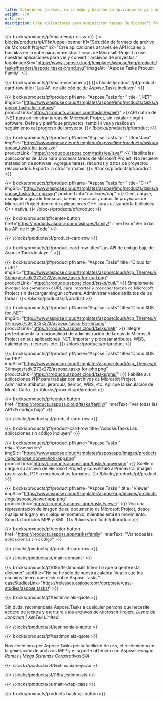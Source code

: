 ```yaml
---
title: Soluciones locales, en la nube y basadas en aplicaciones para administrar tareas de proyectos 
weight: 770
url: /es/
description: Cree aplicaciones para administrar tareas de Microsoft Project, utilizando API de High Code o SDK basados en la nube. O use nuestras aplicaciones multiplataforma para ver o convertir tareas.
---
```


{{< blocks/products/pf/main-wrap-class >}}
{{< blocks/products/pf/i18n/upper-banner h1="Solución de formato de archivo de Microsoft Project" h2="Cree aplicaciones a través de API locales o basadas en la nube para administrar tareas de Microsoft Project o use nuestras aplicaciones para ver y convertir archivos de proyectos." logoImageSrc="https://www.aspose.cloud/templates/aspose/img/products/tasks/headers/aspose_tasks-brand.svg" imageAlt="Aspose.Tasks Product Family" >}}

{{< blocks/products/pf/main-container >}}
{{< blocks/products/pf/product-card-row title="Las API de alto código de Aspose.Tasks incluyen" >}}

{{< blocks/products/pf/product pfName="Aspose.Tasks for " title=".NET" imgSrc="https://www.aspose.cloud/templates/aspose/img/products/tasks/aspose_tasks-for-net.svg" productLink="https://products.aspose.com/tasks/es/net/" >}}
API nativa de .NET para administrar tareas de Microsoft Project, sin instalar ningún software. Defina y planifique proyectos, también vea y realice un seguimiento del progreso del proyecto.
{{< /blocks/products/pf/product >}}

{{< blocks/products/pf/product pfName="Aspose.Tasks for " title="Java" imgSrc="https://www.aspose.cloud/templates/aspose/img/products/tasks/aspose_tasks-for-java.svg" productLink="https://products.aspose.com/tasks/es/java/" >}}
Habilite las aplicaciones de Java para procesar tareas de Microsoft Project. No requiere instalación de software. Agregue tareas, recursos y datos de proyectos relacionados. Exportar a otros formatos.
{{< /blocks/products/pf/product >}}

{{< blocks/products/pf/product pfName="Aspose.Tasks for " title="C++" imgSrc="https://www.aspose.cloud/templates/aspose/img/products/tasks/aspose_tasks-for-cpp.svg" productLink="/tasks/es/cpp" >}}
Cree, cargue, manipule o guarde formatos, tareas, recursos y datos de proyectos de Microsoft Project dentro de aplicaciones C++ puras utilizando la biblioteca C++ nativa.
{{< /blocks/products/pf/product >}}

{{< blocks/products/pf/center-button href="https://products.aspose.com/tasks/es/family/" innerText="Ver todas las API de High Code" >}}

{{< /blocks/products/pf/product-card-row >}}

{{< blocks/products/pf/product-card-row title="Las API de código bajo de Aspose.Tasks incluyen" >}}

{{< blocks/products/pf/product pfName="Aspose.Tasks" title="Cloud for cURL" imgSrc="https://www.aspose.cloud/templates/asposecloud/App_Themes/V3/images/sdk/272x272/aspose_tasks-for-curl.png" productLink="https://products.aspose.cloud/tasks/curl/" >}}
Simplemente invoque los comandos cURL para importar y procesar tareas de Microsoft Project sin descargar ningún software. Administrar varios atributos de las tareas.
{{< /blocks/products/pf/product >}}

{{< blocks/products/pf/product pfName="Aspose.Tasks" title="Cloud SDK for .NET" imgSrc="https://www.aspose.cloud/templates/asposecloud/App_Themes/V3/images/sdk/272x272/aspose_tasks-for-net.png" productLink="https://products.aspose.cloud/tasks/net/" >}}
Integre perfectamente la funcionalidad de administración de tareas de Microsoft Project en sus aplicaciones .NET. Importar y procesar atributos, WBS, calendarios, recursos, etc.
{{< /blocks/products/pf/product >}}

{{< blocks/products/pf/product pfName="Aspose.Tasks" title="Cloud SDK for PHP" imgSrc="https://www.aspose.cloud/templates/asposecloud/App_Themes/V3/images/sdk/272x272/aspose_tasks-for-php.png" productLink="https://products.aspose.cloud/tasks/php/" >}}
Habilite sus aplicaciones PHP para trabajar con archivos de Microsoft Project. Administre atributos, jerarquía, tiempo, WBS, etc. Aplique la simulación de Monte Carlo.
{{< /blocks/products/pf/product >}}

{{< blocks/products/pf/center-button href="https://products.aspose.cloud/tasks/family/" innerText="Ver todas las API de código bajo" >}}

{{< /blocks/products/pf/product-card-row >}}

{{< blocks/products/pf/product-card-row title="Aspose.Tasks Las aplicaciones sin código incluyen" >}}

{{< blocks/products/pf/product pfName="Aspose.Tasks " title="Conversion" imgSrc="https://www.aspose.cloud/templates/asposeapp/images/products/logo/aspose_conversion-app.png" productLink="https://products.aspose.app/tasks/conversion" >}}
Suelte o cargue su archivo de Microsoft Project y conviértalo a Primavera, imagen rasterizada, PDF o muchos otros formatos.
{{< /blocks/products/pf/product >}}

{{< blocks/products/pf/product pfName="Aspose.Tasks " title="Viewer" imgSrc="https://www.aspose.cloud/templates/asposeapp/images/products/logo/aspose_viewer-app.png" productLink="https://products.aspose.app/tasks/viewer" >}}
Vea una representación de imagen de su documento de Microsoft Project, desde cualquier lugar y en cualquier momento, mientras está en movimiento. Soporta formatos MPP y XML.
{{< /blocks/products/pf/product >}}

{{< blocks/products/pf/center-button href="https://products.aspose.app/tasks/family" innerText="Ver todas las aplicaciones sin código" >}}

{{< /blocks/products/pf/product-card-row >}}

{{< /blocks/products/pf/main-container >}}

{{< blocks/products/pf/i18n/testimonials title="Lo que la gente esta diciendo" subTitle="No se fíe sólo de nuestra palabra. Vea lo que los usuarios tienen que decir sobre Aspose.Tasks." caseStudiesLink="https://releases.aspose.com/corporate/case-studies/aspose.tasks/" >}}

{{< blocks/products/pf/testimonials-quote >}}
<p class="first">
 Sin duda, recomendaría Aspose.Tasks a cualquier persona que necesite acceso de lectura y escritura a los archivos de Microsoft Project.
 <em>
  Diente de Jonathan | XenTek Limited
 </em>
</p>

{{< /blocks/products/pf/testimonials-quote >}}

{{< blocks/products/pf/testimonials-quote >}}
<p class="second">
 Nos decidimos por Aspose.Tasks por la facilidad de uso, el rendimiento en la generación de archivos MPP y el soporte obtenido con Aspose.
 <em>
  Enrique Ramos | Mega Sistemas Corporativos S/A
 </em>
</p>

{{< /blocks/products/pf/testimonials-quote >}}

{{< /blocks/products/pf/i18n/testimonials >}}

{{< /blocks/products/pf/main-wrap-class >}}

{{< blocks/products/products-backtop-button >}}